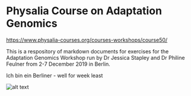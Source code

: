 # Physalia Course on Adaptation Genomics 
https://www.physalia-courses.org/courses-workshops/course50/

This is a respository of markdown documents for exercises for the Adaptation Genomics Workshop run by Dr Jessica Stapley and Dr Philine Feulner from 2-7 December 2019 in Berlin.

Ich bin ein Berliner - well for week least

![alt text](http://url/to/img.png)
